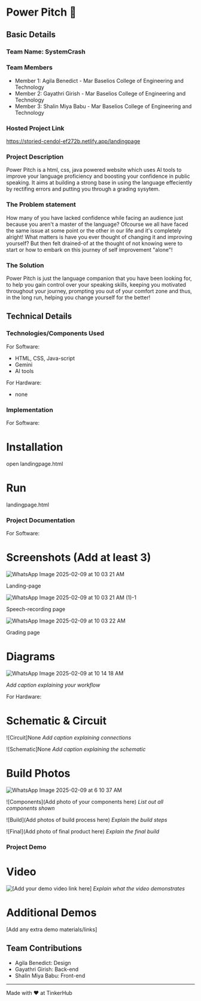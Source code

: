 # Power Pitch 🎯


## Basic Details
### Team Name: SystemCrash

### Team Members
- Member 1: Agila Benedict - Mar Baselios College of Engineering and Technology
- Member 2: Gayathri Girish - Mar Baselios College of Engineering and Technology
- Member 3: Shalin Miya Babu - Mar Baselios College of Engineering and Technology

### Hosted Project Link
https://storied-cendol-ef272b.netlify.app/landingpage

### Project Description
Power Pitch is a html, css, java powered website which uses AI tools to improve your language proficiency and boosting your confidence in public speaking.
It aims at building a strong base in using the language effeciently by rectifing errors and putting you through a grading sysytem.

### The Problem statement
How many of you have lacked confidence while facing an audience just because you aren't a master of the language?
Ofcourse we all have faced the same issue at some point or the other in our life and it's completely alright!
What matters is have you ever thought of changing it and improving yourself? 
But then felt drained-of at the thought of not knowing were to start or how to embark on this journey of self improvement "alone"!

### The Solution
Power Pitch is just the language companion that you have been looking for, to help you gain control over your speaking skills,
keeping you motivated throughout your journey, prompting you out of your comfort zone and thus, in the long run, helping you change yourself for the better!

## Technical Details
### Technologies/Components Used
For Software:
- HTML, CSS, Java-script
- Gemini
- AI tools

For Hardware:
- none

### Implementation
For Software:
# Installation
open landingpage.html

# Run
landingpage.html

### Project Documentation
For Software:

# Screenshots (Add at least 3)
![WhatsApp Image 2025-02-09 at 10 03 21 AM](https://github.com/user-attachments/assets/ed9ac12b-411b-4cb9-a469-e73ee8ce1736)

Landing-page

 ![WhatsApp Image 2025-02-09 at 10 03 21 AM (1)-1](https://github.com/user-attachments/assets/5372068f-5a56-41fa-8058-0d89c988f828)

Speech-recording page

 ![WhatsApp Image 2025-02-09 at 10 03 22 AM](https://github.com/user-attachments/assets/675cf3ee-78ef-4f5d-99df-4350b33bf3ba)

Grading page

# Diagrams
 ![WhatsApp Image 2025-02-09 at 10 14 18 AM](https://github.com/user-attachments/assets/a4a3fb13-b9e0-4c23-95ec-585655be0ec4)

*Add caption explaining your workflow*

For Hardware:

# Schematic & Circuit
![Circuit]None
*Add caption explaining connections*

![Schematic]None
*Add caption explaining the schematic*

# Build Photos
 ![WhatsApp Image 2025-02-09 at 6 10 37 AM](https://github.com/user-attachments/assets/64f0e6ee-1474-4f71-a3f5-2ffb096de023)



![Components](Add photo of your components here)
*List out all components shown*

![Build](Add photos of build process here)
*Explain the build steps*

![Final](Add photo of final product here)
*Explain the final build*

### Project Demo
# Video
![\[Add your demo video link here\]](<https://youtu.be/HsBu10Ee1B8>)
*Explain what the video demonstrates*

# Additional Demos
[Add any extra demo materials/links]

## Team Contributions
- Agila Benedict: Design
- Gayathri Girish: Back-end
- Shalin Miya Babu: Front-end

---
Made with ❤️ at TinkerHub

